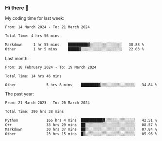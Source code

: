 ### Hi there 👋

My coding time for last week:

<!--START_SECTION:week-->

```txt
From: 14 March 2024 - To: 21 March 2024

Total Time: 4 hrs 56 mins

Markdown     1 hr 55 mins    █████████▓░░░░░░░░░░░░░░░   38.88 %
Other        1 hr 5 mins     █████▓░░░░░░░░░░░░░░░░░░░   22.03 %
```

<!--END_SECTION:week-->

Last month:

<!--START_SECTION:month-->

```txt
From: 18 February 2024 - To: 19 March 2024

Total Time: 14 hrs 46 mins

Other              5 hrs 8 mins    ████████▓░░░░░░░░░░░░░░░░   34.84 %
```

<!--END_SECTION:month-->

The past year:

<!--START_SECTION:year-->

```txt
From: 21 March 2023 - To: 20 March 2024

Total Time: 390 hrs 38 mins

Python             166 hrs 4 mins  ██████████▓░░░░░░░░░░░░░░   42.51 %
C++                33 hrs 29 mins  ██░░░░░░░░░░░░░░░░░░░░░░░   08.57 %
Markdown           30 hrs 37 mins  ██░░░░░░░░░░░░░░░░░░░░░░░   07.84 %
Other              23 hrs 15 mins  █▒░░░░░░░░░░░░░░░░░░░░░░░   05.96 %
```

<!--END_SECTION:year-->
